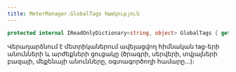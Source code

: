 ```yaml
---
title: MeterManager.GlobalTags հատկություն
---
```


```c#
protected internal IReadOnlyDictionary<string, object> GlobalTags { get; }
```

Վերադարձնում է մետրիկաներում ավելացվող հիմնական tag-երի անունների և արժեքների ցուցակը (ծրագրի, սերվերի, տվյալների բազայի, մեքենայի անունները, օգտագործողի համարը...)։
